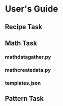 # User's Guide

## Recipe Task



## Math Task

### mathdatagather.py



### mathcreatedata.py



### templates.json



## Pattern Task

